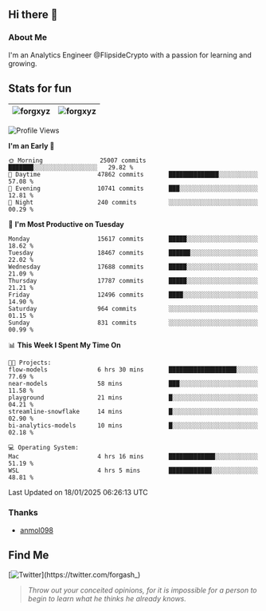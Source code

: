 ## Hi there 👋

### About Me

I'm an Analytics Engineer @FlipsideCrypto with a passion for learning and growing.
  
## Stats for fun

| <img align="center" src="https://github-readme-streak-stats.herokuapp.com/?user=forgxyz&theme=tokyonight" alt="forgxyz" /> | <img align="center" src="https://github-readme-stats.vercel.app/api?username=forgxyz&theme=tokyonight&show_icons=true" alt="forgxyz" /> |
| ------------- |------------- |


<!--START_SECTION:waka-->
![Profile Views](http://img.shields.io/badge/Profile%20Views-0-blue)

**I'm an Early 🐤** 

```text
🌞 Morning                25007 commits       ███████░░░░░░░░░░░░░░░░░░   29.82 % 
🌆 Daytime                47862 commits       ██████████████░░░░░░░░░░░   57.08 % 
🌃 Evening                10741 commits       ███░░░░░░░░░░░░░░░░░░░░░░   12.81 % 
🌙 Night                  240 commits         ░░░░░░░░░░░░░░░░░░░░░░░░░   00.29 % 
```
📅 **I'm Most Productive on Tuesday** 

```text
Monday                   15617 commits       █████░░░░░░░░░░░░░░░░░░░░   18.62 % 
Tuesday                  18467 commits       ██████░░░░░░░░░░░░░░░░░░░   22.02 % 
Wednesday                17688 commits       █████░░░░░░░░░░░░░░░░░░░░   21.09 % 
Thursday                 17787 commits       █████░░░░░░░░░░░░░░░░░░░░   21.21 % 
Friday                   12496 commits       ████░░░░░░░░░░░░░░░░░░░░░   14.90 % 
Saturday                 964 commits         ░░░░░░░░░░░░░░░░░░░░░░░░░   01.15 % 
Sunday                   831 commits         ░░░░░░░░░░░░░░░░░░░░░░░░░   00.99 % 
```


📊 **This Week I Spent My Time On** 

```text
🐱‍💻 Projects: 
flow-models              6 hrs 30 mins       ███████████████████░░░░░░   77.69 % 
near-models              58 mins             ███░░░░░░░░░░░░░░░░░░░░░░   11.58 % 
playground               21 mins             █░░░░░░░░░░░░░░░░░░░░░░░░   04.21 % 
streamline-snowflake     14 mins             █░░░░░░░░░░░░░░░░░░░░░░░░   02.90 % 
bi-analytics-models      10 mins             █░░░░░░░░░░░░░░░░░░░░░░░░   02.18 % 

💻 Operating System: 
Mac                      4 hrs 16 mins       █████████████░░░░░░░░░░░░   51.19 % 
WSL                      4 hrs 5 mins        ████████████░░░░░░░░░░░░░   48.81 % 
```


 Last Updated on 18/01/2025 06:26:13 UTC
<!--END_SECTION:waka-->

### Thanks
 - [anmol098](https://github.com/anmol098/waka-readme-stats/)
  
## Find Me
[![Twitter](https://img.shields.io/twitter/url/https/twitter.com/forgash_.svg?style=social&label=Follow%20%40forgash_)](https://twitter.com/forgash_)


> *Throw out your conceited opinions, for it is impossible for a person to begin to learn what he thinks he already knows.* 
